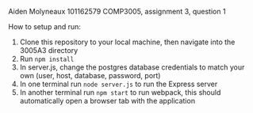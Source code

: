 Aiden Molyneaux
101162579
COMP3005, assignment 3, question 1

How to setup and run:
1. Clone this repository to your local machine, then navigate into the 3005A3 directory
2. Run `npm install`
3. In server.js, change the postgres database credentials to match your own (user, host, database, password, port)
4. In one terminal run `node server.js` to run the Express server
5. In another terminal run `npm start` to run webpack, this should automatically open a browser tab with the application
